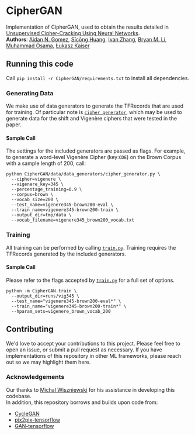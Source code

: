 # CipherGAN

Implementation of CipherGAN, used to obtain the results detailed in [Unsupervised Cipher-Cracking Using Neural Networks](https://arxiv.org/abs/1801.04883).  
**Authors**: [Aidan N. Gomez](https://aidangomez.ca/), [Sīcōng Huang](https://www.linkedin.com/in/sicong-sheldon-huang/), [Ivan Zhang](https://ivanzhang.ca/), [Bryan M. Li](https://bryanli.io/), [Muhammad Osama](http://mcode.ca/), [Łukasz Kaiser](https://research.google.com/pubs/LukaszKaiser.html) 

## Running this code
Call `pip install -r CipherGAN/requirements.txt` to install all dependencies.

### Generating Data
We make use of data generators to generate the TFRecords that are used for training. Of particular note is [`cipher_generator`](data/data_generators/cipher_generator.py), which may be used to generate data for the shift and Vigenère ciphers that were tested in the paper.

#### Sample Call
The settings for the included generators are passed as flags. For example, to generate a word-level Vigenère Cipher (key:`CDE`) on the Brown Corpus with a sample length of 200, call:
```
python CipherGAN/data/data_generators/cipher_generator.py \
  --cipher=vigenere \
  --vigenere_key=345 \
  --percentage_training=0.9 \
  --corpus=brown \
  --vocab_size=200 \
  --test_name=vigenere345-brown200-eval \
  --train_name=vigenere345-brown200-train \
  --output_dir=tmp/data \
  --vocab_filename=vigenere345_brown200_vocab.txt
```

### Training
All training can be performed by calling [`train.py`](train.py). Training requires the TFRecords generated by the included generators.

#### Sample Call
Please refer to the flags accepted by [`train.py`](train.py) for a full set of options.
```
python -m CipherGAN.train \
  --output_dir=runs/vig345 \
  --test_name="vigenere345-brown200-eval*" \
  --train_name="vigenere345-brown200-train*" \
  --hparam_sets=vigenere_brown_vocab_200
```

## Contributing
We'd love to accept your contributions to this project. Please feel free to open an issue, or submit a pull request as necessary. If you have implementations of this repository in other ML frameworks, please reach out so we may highlight them here.

### Acknowledgements
Our thanks to [Michal Wiszniewski](https://github.com/wisznie) for his assistance in developing this codebase.  
In addition, this repository borrows and builds upon code from:
* [CycleGAN](https://github.com/hardikbansal/CycleGAN)
* [pix2pix-tensorflow](https://github.com/affinelayer/pix2pix-tensorflow)
* [GAN-tensorflow](https://github.com/ckmarkoh/GAN-tensorflow)


